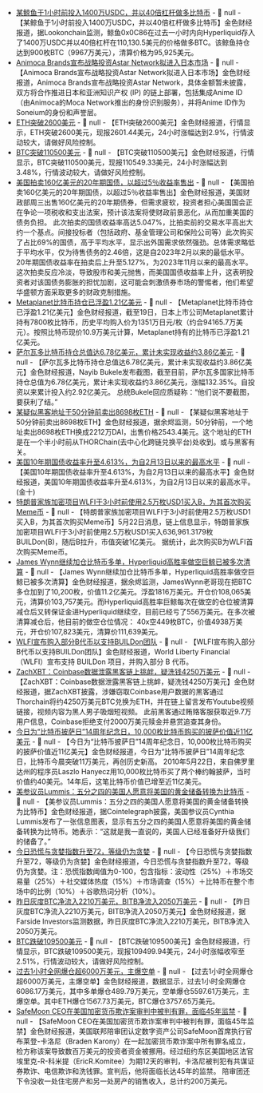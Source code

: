 - [某鲸鱼于1小时前投入1400万USDC，并以40倍杠杆做多比特币](https://x.com/lookonchain/status/1925357812739448841) - 📰 null - 【某鲸鱼于1小时前投入1400万USDC，并以40倍杠杆做多比特币】金色财经报道，据Lookonchain监测，鲸鱼0x0C86在过去一小时内向Hyperliquid存入了1400万USDC并以40倍杠杆在110,130.5美元的价格做多BTC。该鲸鱼持仓达到900枚BTC（9967万美元），清算价格为95,925美元。
- [Animoca Brands宣布战略投资Astar Network拟进入日本市场](https://venturebeat.com/games/astar-network-raises-funding-to-take-blockchain-content-to-japan/) - 📰 null - 【Animoca Brands宣布战略投资Astar Network拟进入日本市场】金色财经报道，Animoca Brands宣布战略投资Astar Network，具体金额暂未披露，双方将合作推进日本和亚洲知识产权 (IP) 的链上部署，包括集成Anime ID（由Animoca的Moca Network推出的身份识别服务），并将Anime ID作为Soneium的身份和声誉层。
- [ETH突破2600美元]() - 📰 null - 【ETH突破2600美元】金色财经报道，行情显示，ETH突破2600美元，现报2601.44美元，24小时涨幅达到2.9%，行情波动较大，请做好风险控制。
- [BTC突破110500美元]() - 📰 null - 【BTC突破110500美元】金色财经报道，行情显示，BTC突破110500美元，现报110549.33美元，24小时涨幅达到3.48%，行情波动较大，请做好风险控制。
- [美国拍卖160亿美元的20年期国债，以超过5％收益率售出](https://www.reuters.com/business/tepid-demand-us-treasury-auction-shows-investor-jitters-about-tax-bill-deficit-2025-05-21/) - 📰 null - 【美国拍卖160亿美元的20年期国债，以超过5％收益率售出】金色财经报道，美国财政部周三出售160亿美元的20年期债券，但需求疲软，投资者担心美国国会正在争论一项税收和支出法案，预计该法案将使财政前景恶化，从而加重美国的债务负担。 
此次拍卖的国债收益率高达5.047%，比拍卖前的交易水平高出大约一个基点。间接投标者（包括政府、基金管理公司和保险公司等）此次购买了占比69%的国债，高于平均水平，显示出外国需求依然强劲。总体需求略低于平均水平，仅为待售债务的2.46倍，这是自2023年2月以来的最低水平。 
20年期国债收益率在拍卖后上升至5.127%，为2023年11月以来的最高水平。 
这次拍卖反应冷淡，导致股市和美元抛售，而美国国债收益率上升，这表明投资者对该国债务膨胀的担忧加剧，这可能会刺激债券市场的警惕者，他们希望华盛顿方面采取更多的财政克制措施。
- [Metaplanet比特币持仓已浮盈1.21亿美元]() - 📰 null - 【Metaplanet比特币持仓已浮盈1.21亿美元】金色财经报道，截至19日，日本上市公司Metaplanet累计持有7800枚比特币，历史平均购入价为1351万日元/枚（约合94165.7万美元）。按照比特币现价10.9万美元计算，Metaplanet持有的比特币已浮盈1.21亿美元。
- [萨尔瓦多比特币持仓总值达6.78亿美元，累计未实现收益约3.86亿美元](https://x.com/nayibbukele/status/1925347440774791552) - 📰 null - 【萨尔瓦多比特币持仓总值达6.78亿美元，累计未实现收益约3.86亿美元】金色财经报道，Nayib Bukele发布截图，截至目前，萨尔瓦多国家比特币持仓总值为6.78亿美元，累计未实现收益约3.86亿美元，涨幅132.35%。自投资以来累计投入约2.92亿美元。 
总统Bukele回应质疑称：“他们说不要截图，要获利了结。”
- [某疑似黑客地址于50分钟前卖出8698枚ETH](https://x.com/EmberCN/status/1925353462969377011) - 📰 null - 【某疑似黑客地址于50分钟前卖出8698枚ETH】金色财经报道，据余烬监测，50分钟前，一个地址卖出8698枚ETH换成2212万DAI，出售价格2543.4美元。这个地址的ETH是在一个半小时前从THORChain(去中心化跨链兑换平台)处收到。或与黑客有关。
- [美国10年期国债收益率升至4.613%，为自2月13日以来的最高水平]() - 📰 null - 【美国10年期国债收益率升至4.613%，为自2月13日以来的最高水平】金色财经报道，美国10年期国债收益率升至4.613%，为自2月13日以来的最高水平。(金十)
- [特朗普家族加密项目WLFI于3小时前使用2.5万枚USD1买入B，为其首次购买Meme币](https://debank.com/profile/0xa713fc94db054aa435af4d9c66c3433dca98559f/history?chain=bsc&token=0x6bdcce4a559076e37755a78ce0c06214e59e4444_B) - 📰 null - 【特朗普家族加密项目WLFI于3小时前使用2.5万枚USD1买入B，为其首次购买Meme币】5月22日消息，链上信息显示，特朗普家族加密项目WLFI于3小时前使用2.5万枚USD1买入636,961.3179枚BUILDon(B)，随后B拉升，市值突破1亿美元。 
据统计，此次购买B为WLFI首次购买Meme币。
- [James Wynn继续加仓比特币多单，Hyperliquid高胜率做空巨鲸已被多次清算](https://x.com/EmberCN/status/1925342033910407397) - 📰 null - 【James Wynn继续加仓比特币多单，Hyperliquid高胜率做空巨鲸已被多次清算】金色财经报道，据余烬监测，JamesWynn老哥现在把BTC多仓加到了10,200枚，价值11.2亿美元。浮盈1816万美元。开仓价108,065美元，清算价103,757美元。而Hyperliquid高胜率巨鲸每次在做空的仓位被清算减仓后又转保证金进Hyperliquid继续空，目前已经亏了556万美元。在多次被清算减仓后，他目前的做空仓位情况： 
40x空449枚BTC，价值4938万美元，开仓价107,823美元，清算价111,639美元。
- [WLFI宣布购入部分B代币以支持BUILDon团队]() - 📰 null - 【WLFI宣布购入部分B代币以支持BUILDon团队】金色财经报道，World Liberty Financial（WLFI）宣布支持 BUILDon 项目，并购入部分 B 代币。
- [ZachXBT：Coinbase数据泄露黑客链上挑衅，疑洗钱4250万美元]() - 📰 null - 【ZachXBT：Coinbase数据泄露黑客链上挑衅，疑洗钱4250万美元】金色财经报道，据ZachXBT披露，涉嫌窃取Coinbase用户数据的黑客通过Thorchain将约4250万美元BTC兑换为ETH，并在链上留言发布Youtube视频链接，视频内容为黑人男子吸烟短视频。 
此前黑客通过贿赂客服获取近9.7万用户信息，Coinbase拒绝支付2000万美元赎金并悬赏追查其身份。
- [今日为“比特币披萨日”14周年纪念日，10,000枚比特币购买的披萨价值近11亿美元]() - 📰 null - 【今日为“比特币披萨日”14周年纪念日，10,000枚比特币购买的披萨价值近11亿美元】金色财经报道，今日为“比特币披萨日”14周年纪念日，比特币今晨突破11万美元，再创历史新高。 
2010年5月22日，来自佛罗里达州的程序员Laszlo Hanyecz用10,000枚比特币买了两个棒约翰披萨，当时价值约40美元。14年后，这笔比特币价值已增至近11亿美元。
- [美参议员Lummis：五分之四的美国人愿意将美国的黄金储备转换为比特币](https://x.com/Cointelegraph/status/1925340909186465948) - 📰 null - 【美参议员Lummis：五分之四的美国人愿意将美国的黄金储备转换为比特币】金色财经报道，据Cointelegraph披露，美国参议员Cynthia Lummis发布了一张信息图表，显示有五分之四的美国人愿意将美国的黄金储备转换为比特币。她表示：“这就是我一直说的，美国人已经准备好升级我们的储备了。”
- [今日恐慌与贪婪指数升至72，等级仍为贪婪](https://alternative.me/crypto/fear-and-greed-index/#google_vignette) - 📰 null - 【今日恐慌与贪婪指数升至72，等级仍为贪婪】金色财经报道，今日恐慌与贪婪指数升至72，等级仍为贪婪。注：恐慌指数阈值为0-100，包含指标：波动性（25%）＋市场交易量（25%）＋社交媒体热度（15%）＋市场调查（15%）＋比特币在整个市场中的比例（10%）＋谷歌热词分析（10%）。
- [昨日灰度BTC净流入2210万美元，BITB净流入2050万美元](https://farside.co.uk/btc/) - 📰 null - 【昨日灰度BTC净流入2210万美元，BITB净流入2050万美元】金色财经报道，据Farside Investors监测数据，昨日灰度BTC净流入2210万美元，BITB净流入2050万美元。
- [BTC跌破109500美元]() - 📰 null - 【BTC跌破109500美元】金色财经报道，行情显示，BTC跌破109500美元，现报109499.94美元，24小时涨幅收窄至2.51%，行情波动较大，请做好风险控制。
- [过去1小时全网爆仓超6000万美元，主爆空单](https://www.coinglass.com/zh/LiquidationData) - 📰 null - 【过去1小时全网爆仓超6000万美元，主爆空单】金色财经报道，数据显示，过去1小时全网爆仓6086.17万美元，其中多单爆仓489.79万美元，空单爆仓5597.61万美元，主爆空单。其中ETH爆仓1567.73万美元，BTC爆仓3757.65万美元。
- [SafeMoon CEO在美国加密货币欺诈案审判中被判有罪，面临45年监禁](https://decrypt.co/321465/safemoon-ceo-found-guilty-in-us-crypto-fraud-trial) - 📰 null - 【SafeMoon CEO在美国加密货币欺诈案审判中被判有罪，面临45年监禁】金色财经报道，美国联邦陪审团认定数字资产公司SafeMoon首席执行官布莱登-卡洛尼（Braden Karony）在一起加密货币欺诈案中所有罪名成立，检方称该案导致数百万美元的投资者资金被挪用。经过纽约东区美国地区法官埃里克-R-科米提（EricR.Komitee）为期12天的审判，卡洛尼被判犯有共谋证券欺诈、电信欺诈和洗钱罪。宣判后，他将面临长达45年的监禁。 
陪审团还下令没收一处住宅房产和另一处房产的销售收入，总计约200万美元。

